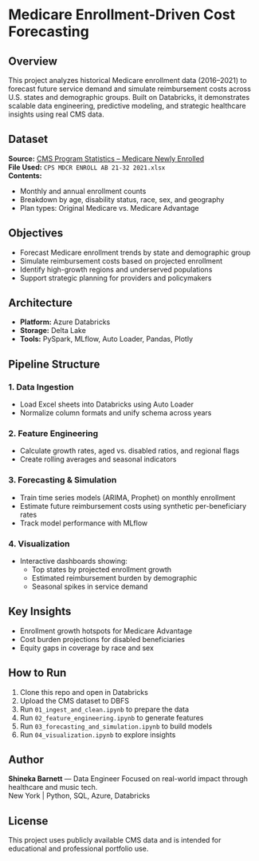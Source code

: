 # Medicare Enrollment-Driven Cost Forecasting

## Overview
This project analyzes historical Medicare enrollment data (2016–2021) to forecast future service demand and simulate reimbursement costs across U.S. states and demographic groups. Built on Databricks, it demonstrates scalable data engineering, predictive modeling, and strategic healthcare insights using real CMS data.

## Dataset
**Source:** [CMS Program Statistics – Medicare Newly Enrolled](https://data.cms.gov/summary-statistics-on-beneficiary-enrollment/medicare-and-medicaid-reports/cms-program-statistics-medicare-newly-enrolled)  
**File Used:** `CPS MDCR ENROLL AB 21-32 2021.xlsx`  
**Contents:**  
- Monthly and annual enrollment counts  
- Breakdown by age, disability status, race, sex, and geography  
- Plan types: Original Medicare vs. Medicare Advantage  

## Objectives
- Forecast Medicare enrollment trends by state and demographic group  
- Simulate reimbursement costs based on projected enrollment  
- Identify high-growth regions and underserved populations  
- Support strategic planning for providers and policymakers  

## Architecture
- **Platform:** Azure Databricks  
- **Storage:** Delta Lake  
- **Tools:** PySpark, MLflow, Auto Loader, Pandas, Plotly  

## Pipeline Structure
### 1. Data Ingestion
- Load Excel sheets into Databricks using Auto Loader  
- Normalize column formats and unify schema across years  

### 2. Feature Engineering
- Calculate growth rates, aged vs. disabled ratios, and regional flags  
- Create rolling averages and seasonal indicators  

### 3. Forecasting & Simulation
- Train time series models (ARIMA, Prophet) on monthly enrollment  
- Estimate future reimbursement costs using synthetic per-beneficiary rates  
- Track model performance with MLflow  

### 4. Visualization
- Interactive dashboards showing:
  - Top states by projected enrollment growth  
  - Estimated reimbursement burden by demographic  
  - Seasonal spikes in service demand  

## Key Insights
- Enrollment growth hotspots for Medicare Advantage  
- Cost burden projections for disabled beneficiaries  
- Equity gaps in coverage by race and sex  

## How to Run
1. Clone this repo and open in Databricks  
2. Upload the CMS dataset to DBFS  
3. Run `01_ingest_and_clean.ipynb` to prepare the data  
4. Run `02_feature_engineering.ipynb` to generate features  
5. Run `03_forecasting_and_simulation.ipynb` to build models  
6. Run `04_visualization.ipynb` to explore insights  

## Author
**Shineka Barnett** — Data Engineer 
Focused on real-world impact through healthcare and music tech.  
New York | Python, SQL, Azure, Databricks

## License
This project uses publicly available CMS data and is intended for educational and professional portfolio use.